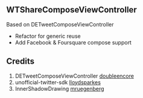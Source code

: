 ## WTShareComposeViewController

Based on DETweetComposeViewController
- Refactor for generic reuse
- Add Facebook & Foursquare compose support

## Credits

1. DETweetComposeViewController [doubleencore](https://github.com/doubleencore/DETweetComposeViewController)
1. unofficial-twitter-sdk [lloydsparkes](https://github.com/lloydsparkes)
2. InnerShadowDrawing [mruegenberg](https://github.com/mruegenberg/objc-utils/tree/master/UIKitAdditions)